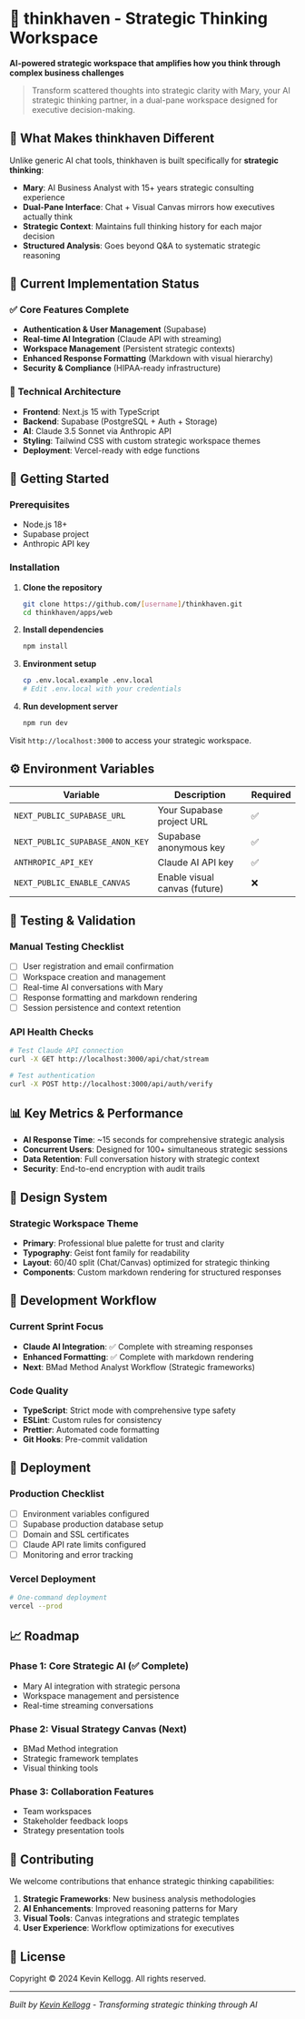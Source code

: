 # 🧠 thinkhaven - Strategic Thinking Workspace

**AI-powered strategic workspace that amplifies how you think through complex business challenges**

> Transform scattered thoughts into strategic clarity with Mary, your AI strategic thinking partner, in a dual-pane workspace designed for executive decision-making.

## 🎯 **What Makes thinkhaven Different**

Unlike generic AI chat tools, thinkhaven is built specifically for **strategic thinking**:

- **Mary**: AI Business Analyst with 15+ years strategic consulting experience
- **Dual-Pane Interface**: Chat + Visual Canvas mirrors how executives actually think
- **Strategic Context**: Maintains full thinking history for each major decision
- **Structured Analysis**: Goes beyond Q&A to systematic strategic reasoning

## 🚀 **Current Implementation Status**

### ✅ **Core Features Complete**
- **Authentication & User Management** (Supabase)
- **Real-time AI Integration** (Claude API with streaming)
- **Workspace Management** (Persistent strategic contexts)
- **Enhanced Response Formatting** (Markdown with visual hierarchy)
- **Security & Compliance** (HIPAA-ready infrastructure)

### 🔧 **Technical Architecture**
- **Frontend**: Next.js 15 with TypeScript
- **Backend**: Supabase (PostgreSQL + Auth + Storage)
- **AI**: Claude 3.5 Sonnet via Anthropic API
- **Styling**: Tailwind CSS with custom strategic workspace themes
- **Deployment**: Vercel-ready with edge functions

## 🏁 **Getting Started**

### Prerequisites
- Node.js 18+
- Supabase project
- Anthropic API key

### Installation

1. **Clone the repository**
   ```bash
   git clone https://github.com/[username]/thinkhaven.git
   cd thinkhaven/apps/web
   ```

2. **Install dependencies**
   ```bash
   npm install
   ```

3. **Environment setup**
   ```bash
   cp .env.local.example .env.local
   # Edit .env.local with your credentials
   ```

4. **Run development server**
   ```bash
   npm run dev
   ```

Visit `http://localhost:3000` to access your strategic workspace.

## ⚙️ **Environment Variables**

| Variable | Description | Required |
|----------|-------------|----------|
| `NEXT_PUBLIC_SUPABASE_URL` | Your Supabase project URL | ✅ |
| `NEXT_PUBLIC_SUPABASE_ANON_KEY` | Supabase anonymous key | ✅ |
| `ANTHROPIC_API_KEY` | Claude AI API key | ✅ |
| `NEXT_PUBLIC_ENABLE_CANVAS` | Enable visual canvas (future) | ❌ |

## 🧪 **Testing & Validation**

### Manual Testing Checklist
- [ ] User registration and email confirmation
- [ ] Workspace creation and management
- [ ] Real-time AI conversations with Mary
- [ ] Response formatting and markdown rendering
- [ ] Session persistence and context retention

### API Health Checks
```bash
# Test Claude API connection
curl -X GET http://localhost:3000/api/chat/stream

# Test authentication
curl -X POST http://localhost:3000/api/auth/verify
```

## 📊 **Key Metrics & Performance**

- **AI Response Time**: ~15 seconds for comprehensive strategic analysis
- **Concurrent Users**: Designed for 100+ simultaneous strategic sessions
- **Data Retention**: Full conversation history with strategic context
- **Security**: End-to-end encryption with audit trails

## 🎨 **Design System**

### Strategic Workspace Theme
- **Primary**: Professional blue palette for trust and clarity
- **Typography**: Geist font family for readability
- **Layout**: 60/40 split (Chat/Canvas) optimized for strategic thinking
- **Components**: Custom markdown rendering for structured responses

## 🔄 **Development Workflow**

### Current Sprint Focus
- **Claude AI Integration**: ✅ Complete with streaming responses
- **Enhanced Formatting**: ✅ Complete with markdown rendering
- **Next**: BMad Method Analyst Workflow (Strategic frameworks)

### Code Quality
- **TypeScript**: Strict mode with comprehensive type safety
- **ESLint**: Custom rules for consistency
- **Prettier**: Automated code formatting
- **Git Hooks**: Pre-commit validation

## 🚦 **Deployment**

### Production Checklist
- [ ] Environment variables configured
- [ ] Supabase production database setup
- [ ] Domain and SSL certificates
- [ ] Claude API rate limits configured
- [ ] Monitoring and error tracking

### Vercel Deployment
```bash
# One-command deployment
vercel --prod
```

## 📈 **Roadmap**

### Phase 1: Core Strategic AI (✅ Complete)
- Mary AI integration with strategic persona
- Workspace management and persistence
- Real-time streaming conversations

### Phase 2: Visual Strategy Canvas (Next)
- BMad Method integration
- Strategic framework templates
- Visual thinking tools

### Phase 3: Collaboration Features
- Team workspaces
- Stakeholder feedback loops
- Strategy presentation tools

## 🤝 **Contributing**

We welcome contributions that enhance strategic thinking capabilities:

1. **Strategic Frameworks**: New business analysis methodologies
2. **AI Enhancements**: Improved reasoning patterns for Mary
3. **Visual Tools**: Canvas integrations and strategic templates
4. **User Experience**: Workflow optimizations for executives

## 📄 **License**

Copyright © 2024 Kevin Kellogg. All rights reserved.

---

*Built by [Kevin Kellogg](https://github.com/[username]) - Transforming strategic thinking through AI*